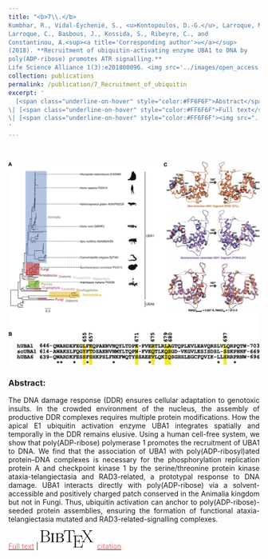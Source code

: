 ```yaml
---
title: "<b>7\\.</b> 
Kumbhar, R., Vidal-Eychenié, S., <u>Kontopoulos, D.-G.</u>, Larroque, M., 
Larroque, C., Basbous, J., Kossida, S., Ribeyre, C., and 
Constantinou, A.<sup><a title='Corresponding author'>✉</a></sup>
(2018). **Recruitment of ubiquitin-activating enzyme UBA1 to DNA by 
poly(ADP-ribose) promotes ATR signalling.** 
Life Science Alliance 1(3):e201800096. <img src='../images/open_access.png'>"
collection: publications
permalink: /publication/7_Recruitment_of_ubiquitin
excerpt: '
  [<span class="underline-on-hover" style="color:#FF6F6F">Abstract</span>](../publication/7_Recruitment_of_ubiquitin)
\| [<span class="underline-on-hover" style="color:#FF6F6F">Full text</span>](http://www.life-science-alliance.org/content/1/3/e201800096)
\| [<span class="underline-on-hover" style="color:#FF6F6F"><img src="../images/bibtex.svg">citation</span>](../bibtex/7_Recruitment_of_ubiquitin.bib)
'
---
```


<br><center><img src="../images/publications/UBA1_paper.jpg"></center>

### Abstract:

<p style='text-align: justify;'>
The DNA damage response (DDR) ensures cellular adaptation to genotoxic 
insults. In the crowded environment of the nucleus, the assembly of 
productive DDR complexes requires multiple protein modifications. How 
the apical E1 ubiquitin activation enzyme UBA1 integrates spatially and 
temporally in the DDR remains elusive. Using a human cell-free system, 
we show that poly(ADP-ribose) polymerase 1 promotes the recruitment of 
UBA1 to DNA. We find that the association of UBA1 with 
poly(ADP-ribosyl)ated protein–DNA complexes is necessary for the 
phosphorylation replication protein A and checkpoint kinase 1 by the 
serine/threonine protein kinase ataxia-telangiectasia and RAD3-related, 
a prototypal response to DNA damage. UBA1 interacts directly with 
poly(ADP-ribose) via a solvent-accessible and positively charged patch 
conserved in the Animalia kingdom but not in Fungi. Thus, ubiquitin 
activation can anchor to poly(ADP-ribose)-seeded protein assemblies, 
ensuring the formation of functional ataxia-telangiectasia mutated and 
RAD3-related-signalling complexes.
</p>

[<span class="underline-on-hover" style="color:#FF6F6F">Full text</span>](http://www.life-science-alliance.org/content/1/3/e201800096)
\| [<span class="underline-on-hover" style="color:#FF6F6F"><img src="../images/bibtex.svg">citation</span>](../bibtex/7_Recruitment_of_ubiquitin.bib)
